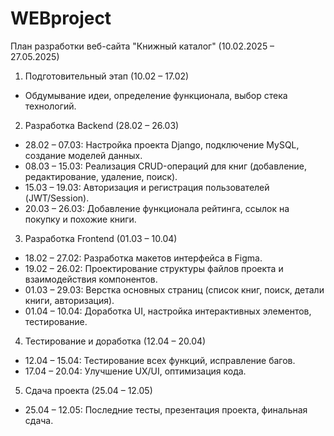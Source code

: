 # WEBproject

План разработки веб-сайта "Книжный каталог" (10.02.2025 – 27.05.2025)

1. Подготовительный этап (10.02 – 17.02)
- Обдумывание идеи, определение функционала, выбор стека технологий.

2. Разработка Backend (28.02 – 26.03)
- 28.02 – 07.03: Настройка проекта Django, подключение MySQL, создание моделей данных.
- 08.03 – 15.03: Реализация CRUD-операций для книг (добавление, редактирование, удаление, поиск).
- 15.03 – 19.03: Авторизация и регистрация пользователей (JWT/Session).
- 20.03 – 26.03: Добавление функционала рейтинга, ссылок на покупку и похожие книги.

3. Разработка Frontend (01.03 – 10.04)
- 18.02 – 27.02: Разработка макетов интерфейса в Figma.
- 19.02 – 26.02: Проектирование структуры файлов проекта и взаимодействия компонентов.
- 01.03 – 29.03: Верстка основных страниц (список книг, поиск, детали книги, авторизация).
- 01.04 – 10.04: Доработка UI, настройка интерактивных элементов, тестирование.

4. Тестирование и доработка (12.04 – 20.04)
- 12.04 – 15.04: Тестирование всех функций, исправление багов.
- 17.04 – 20.04: Улучшение UX/UI, оптимизация кода.

5. Сдача проекта (25.04 – 12.05)
- 25.04 – 12.05: Последние тесты, презентация проекта, финальная сдача.
